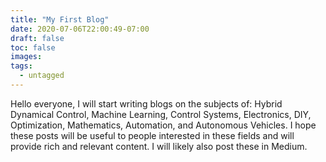 ```yaml
---
title: "My First Blog"
date: 2020-07-06T22:00:49-07:00
draft: false
toc: false
images:
tags:
  - untagged
---
```


Hello everyone, I will start writing blogs on the subjects of: Hybrid Dynamical Control, Machine Learning, Control Systems, Electronics, DIY, Optimization, Mathematics, Automation, and Autonomous Vehicles. I hope these posts will be useful to people interested in these fields and will provide rich and relevant content. I will likely also post these in Medium.
